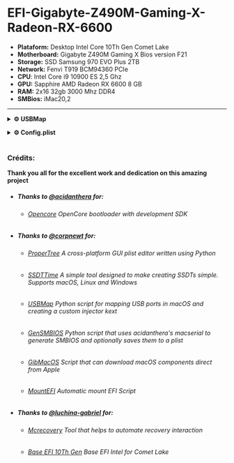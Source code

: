 # EFI-Gigabyte-Z490M-Gaming-X-Radeon-RX-6600

*  **Plataform:** Desktop Intel Core 10Th Gen Comet Lake
*  **Motherboard:** Gigabyte Z490M Gaming X Bios version F21
*  **Storage:** SSD Samsung 970 EVO Plus 2TB
*  **Network:** Fenvi T919 BCM94360 PCIe
*  **CPU**: Intel Core i9 10900 ES 2,5 Ghz
*  **GPU:** Sapphire AMD Radeon RX 6600 8 GB
*  **RAM:** 2x16 32gb 3000 Mhz DDR4
*  **SMBios:** iMac20,2

---

**<details><summary>⚙️ USBMap</summary> <br>**

Python script for mapping USB ports in macOS and creating a custom injector kext.

<br>

  <details><summary>Screenshot of Hanckintool 3.9.1 with all ports enabled in this setup</summary> 

  <img src="https://user-images.githubusercontent.com/99222756/206858818-cf645e86-7ab7-42b1-9991-87941b01ea11.png" width="100%"/>

  </details>

  <details><summary>IOPorts map of Gigabyte Z490M Gaming X</summary> 

  <img src="https://user-images.githubusercontent.com/99222756/206868553-f577f266-95fb-4549-9bdf-b020a74022b4.png" width="100%"/>

  </details> 
<br>

#### **USB ports Enabled:**

```
1,3,4,6,10,11,12,13,17,18,19,20,21,22,23
```

* ###### **⚠️ IMPORTANT:** Only 15 ports can be enabled at the same time!</sub>

<br>

| Status | Connector | Port | Code | Description  | 
|:---:|:---:|:---:|:---:|---|
|✅| **USB 2.0 A** | 1 | 0 | *Port number 04*
|☑️| **USB 2.0 C** | 2 | 9 | *Port type C With Internal Switch*
|✅| **USB 2.0 A** | 3 | 0 | *Port number 01*
|✅| **USB 2.0 A** | 4 | 0 | *Port number 02*
|☑️| **USB 2.0 A** | 5 | 0 | *Port number 05*
|✅| **USB 2.0 A** | 6 | 0 | *Port number 06*
|☑️| **USB 2.0 A** | 7 | 0 | *Front Pannel - Blue*
|☑️| **USB 2.0 A** | 8 | 0 | *Unmepped*
|☑️| **USB 2.0 A** | 9 | 0 | *Unmepped*
|✅| **Internal** | 10 | 255 | *Type 3 Bluetooth USB Host Controller*
|✅| **USB 2.0 A** | 11 | 0 | *Front Pannel 01*
|✅| **USB 2.0 A** | 12 | 0 | *Front Pannel 02*
|✅| **Internal** | 13 | 255 | *Type 3 Device* 
|☑️| **USB 2.0 A** | 14 | 0 | *Unmepped*
|☑️| **USB 2.0 A** | 15 | 0 | *Unmepped*
|☑️| **USB 2.0 A** | 16 | 0 | *Unmepped*
|✅| **USB 3.0 A** | 17 | 3 | *Port number 04*
|✅| **USB 3.0 C** | 18 | 9 | *Port type C With Internal Switch*
|✅| **USB 3.0 A** | 19 | 3 | *Port number 01*
|✅| **USB 3.0 A** | 20 | 3 | *Port number 02*
|✅| **USB 3.0 A** | 21 | 3 | *Port number 05*
|✅| **USB 3.0 A** | 22 | 3 | *Port number 06*
|✅| **USB 3.0 A** | 23 | 3 | *Front Pannel - Blue*
|☑️| **USB 3.0 A** | 24 | 3 | *Unmepped*
|☑️| **USB 3.0 A** | 25 | 3 | *Unmepped*
|☑️| **USB 3.0 A** | 26 | 3 | *Unmepped*

#### **Status Info:**

✅ *Enabled Port* ☑ *Disabled Port*

</details> 

**<details><summary>⚙️ Config.plist</summary>** 
<br>

- `ShowPicker:` Habilita ou Desabilita o menu do OpenCore (ESC para abrir menu)
- `HideAuxiliary:` Esconder ferramentas extras do menu (Atalho Barra de espaço)
- `PollAppleHotKeys:` Habilita teclas de atalho macOS (Command+V: Verbose)

</details> 

<br>

### **Crédits:**

**Thank you all for the excellent work and dedication on this amazing project**

* ##### **Thanks to** [@acidanthera](https://github.com/acidanthera) for:

  * ###### [Opencore](https://github.com/acidanthera/OpenCorePkg) *OpenCore bootloader with development SDK*

* ##### **Thanks to** [@corpnewt](https://github.com/corpnewt) for: 

  * ###### [ProperTree](https://github.com/corpnewt/ProperTree) *A cross-platform GUI plist editor written using Python*
  * ###### [SSDTTime](https://github.com/corpnewt/SSDTTime) *A simple tool designed to make creating SSDTs simple. Supports macOS, Linux and Windows*
  * ###### [USBMap](https://github.com/corpnewt/USBMap) *Python script for mapping USB ports in macOS and creating a custom injector kext*
  * ###### [GenSMBIOS](https://github.com/corpnewt/GenSMBIOS) *Python script that uses acidanthera's macserial to generate SMBIOS and optionally saves them to a plist*
  * ###### [GibMacOS](https://github.com/corpnewt/gibMacOS) *Script that can download macOS components direct from Apple*
  * ###### [MountEFI](https://github.com/corpnewt/MountEFI) *Automatic mount EFI Script*

* ##### **Thanks to** [@luchina-gabriel](https://github.com/luchina-gabriel) for:

  * ###### [Mcrecovery](https://github.com/luchina-gabriel/macrecovery) *Tool that helps to automate recovery interaction*
  * ###### [Base EFI 10Th Gen](https://github.com/luchina-gabriel/BASE-EFI-INTEL-DESKTOP-10THGEN-COMET-LAKE) *Base EFI Intel for Comet Lake*
